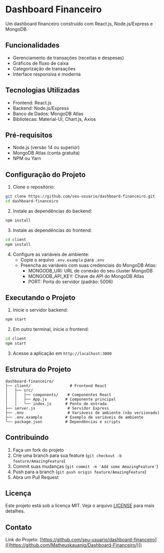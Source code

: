 # Dashboard Financeiro

Um dashboard financeiro construído com React.js, Node.js/Express e MongoDB.

## Funcionalidades

- Gerenciamento de transações (receitas e despesas)
- Gráficos de fluxo de caixa
- Categorização de transações
- Interface responsiva e moderna

## Tecnologias Utilizadas

- Frontend: React.js
- Backend: Node.js/Express
- Banco de Dados: MongoDB Atlas
- Bibliotecas: Material-UI, Chart.js, Axios

## Pré-requisitos

- Node.js (versão 14 ou superior)
- MongoDB Atlas (conta gratuita)
- NPM ou Yarn

## Configuração do Projeto

1. Clone o repositório:
```bash
git clone https://github.com/seu-usuario/dashboard-financeiro.git
cd dashboard-financeiro
```

2. Instale as dependências do backend:
```bash
npm install
```

3. Instale as dependências do frontend:
```bash
cd client
npm install
```

4. Configure as variáveis de ambiente:
   - Copie o arquivo `.env.example` para `.env`
   - Preencha as variáveis com suas credenciais do MongoDB Atlas:
     - MONGODB_URI: URL de conexão do seu cluster MongoDB
     - MONGODB_API_KEY: Chave de API do MongoDB Atlas
     - PORT: Porta do servidor (padrão: 5006)

## Executando o Projeto

1. Inicie o servidor backend:
```bash
npm start
```

2. Em outro terminal, inicie o frontend:
```bash
cd client
npm start
```

3. Acesse a aplicação em `http://localhost:3000`

## Estrutura do Projeto

```
dashboard-financeiro/
├── client/                 # Frontend React
│   ├── src/
│   │   ├── components/    # Componentes React
│   │   ├── App.js        # Componente principal
│   │   └── index.js      # Ponto de entrada
├── server.js              # Servidor Express
├── .env                   # Variáveis de ambiente (não versionado)
├── .env.example          # Exemplo de variáveis de ambiente
└── package.json          # Dependências e scripts
```

## Contribuindo

1. Faça um fork do projeto
2. Crie uma branch para sua feature (`git checkout -b feature/AmazingFeature`)
3. Commit suas mudanças (`git commit -m 'Add some AmazingFeature'`)
4. Push para a branch (`git push origin feature/AmazingFeature`)
5. Abra um Pull Request

## Licença

Este projeto está sob a licença MIT. Veja o arquivo [LICENSE](LICENSE) para mais detalhes.

## Contato

Link do Projeto: [https://github.com/seu-usuario/dashboard-financeiro]([(https://github.com/Matheuskauanjg/Dashboard-Financeiro/)]) 
